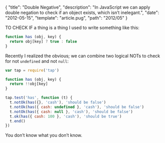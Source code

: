 {
  "title": "Double Negative",
  "description": "In JavaScript we can apply double negation to check if an  object exists, which isn’t inelegant.",
  "date": "2012-05-15",
  "template": "article.pug",
  "path": "2012/05"
}

TO CHECK IF a thing is a thing I used to write something like this:

```js
function has (obj, key) {
  return obj[key] ? true : false
}
```

Recently I realized the obvious; we can combine two logical NOTs to check for not `undefined` and not `null`:

```js
var tap = require('tap')

function has (obj, key) {
  return !!obj[key]
}

tap.test('has', function (t) {
  t.notOk(has({}, 'cash'), 'should be false')
  t.notOk(has({ cash: undefined }, 'cash'), 'should be false')
  t.notOk(has({ cash: null }, 'cash'), 'should be false')
  t.ok(has({ cash: 100 }, 'cash'), 'should be true')
  t.end()
})
```

You don’t know what you don’t know.
